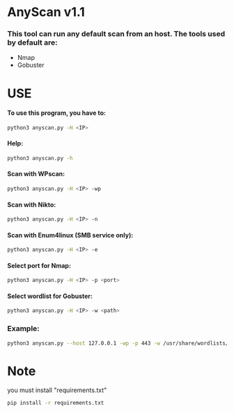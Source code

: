 
# AnyScan v1.1

### This tool can run any default scan from an host. The tools used by default are:
- Nmap
- Gobuster





# USE

#### To use this program, you have to:

```bash
python3 anyscan.py -H <IP>
```

#### Help:
```bash
python3 anyscan.py -h
```

#### Scan with WPscan:
```bash
python3 anyscan.py -H <IP> -wp
```

#### Scan with Nikto:
```bash
python3 anyscan.py -H <IP> -n
```

#### Scan with Enum4linux (SMB service only):
```bash
python3 anyscan.py -H <IP> -e
```

#### Select port for Nmap:
```bash
python3 anyscan.py -H <IP> -p <port>
```

#### Select wordlist for Gobuster:
```bash
python3 anyscan.py -H <IP> -w <path>
```

### Example:
```bash
python3 anyscan.py --host 127.0.0.1 -wp -p 443 -w /usr/share/wordlists/dirb/big.txt
```
# Note

you must install "requirements.txt"
```bash
pip install -r requirements.txt
```